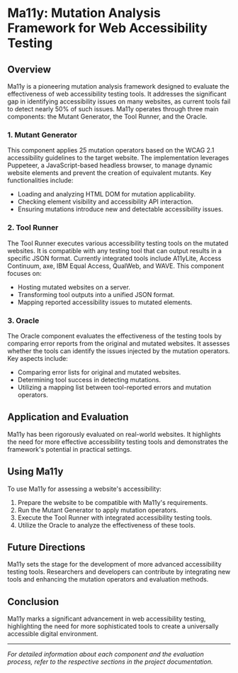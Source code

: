 # Ma11y: Mutation Analysis Framework for Web Accessibility Testing

## Overview

Ma11y is a pioneering mutation analysis framework designed to evaluate the effectiveness of web accessibility testing tools. It addresses the significant gap in identifying accessibility issues on many websites, as current tools fail to detect nearly 50% of such issues. Ma11y operates through three main components: the Mutant Generator, the Tool Runner, and the Oracle.

### 1. Mutant Generator

This component applies 25 mutation operators based on the WCAG 2.1 accessibility guidelines to the target website. The implementation leverages Puppeteer, a JavaScript-based headless browser, to manage dynamic website elements and prevent the creation of equivalent mutants. Key functionalities include:

- Loading and analyzing HTML DOM for mutation applicability.
- Checking element visibility and accessibility API interaction.
- Ensuring mutations introduce new and detectable accessibility issues.

### 2. Tool Runner

The Tool Runner executes various accessibility testing tools on the mutated websites. It is compatible with any testing tool that can output results in a specific JSON format. Currently integrated tools include A11yLite, Access Continuum, axe, IBM Equal Access, QualWeb, and WAVE. This component focuses on:

- Hosting mutated websites on a server.
- Transforming tool outputs into a unified JSON format.
- Mapping reported accessibility issues to mutated elements.

### 3. Oracle

The Oracle component evaluates the effectiveness of the testing tools by comparing error reports from the original and mutated websites. It assesses whether the tools can identify the issues injected by the mutation operators. Key aspects include:

- Comparing error lists for original and mutated websites.
- Determining tool success in detecting mutations.
- Utilizing a mapping list between tool-reported errors and mutation operators.

## Application and Evaluation

Ma11y has been rigorously evaluated on real-world websites. It highlights the need for more effective accessibility testing tools and demonstrates the framework's potential in practical settings.

## Using Ma11y

To use Ma11y for assessing a website's accessibility:

1. Prepare the website to be compatible with Ma11y's requirements.
2. Run the Mutant Generator to apply mutation operators.
3. Execute the Tool Runner with integrated accessibility testing tools.
4. Utilize the Oracle to analyze the effectiveness of these tools.

## Future Directions

Ma11y sets the stage for the development of more advanced accessibility testing tools. Researchers and developers can contribute by integrating new tools and enhancing the mutation operators and evaluation methods.

## Conclusion

Ma11y marks a significant advancement in web accessibility testing, highlighting the need for more sophisticated tools to create a universally accessible digital environment.

---

*For detailed information about each component and the evaluation process, refer to the respective sections in the project documentation.*
